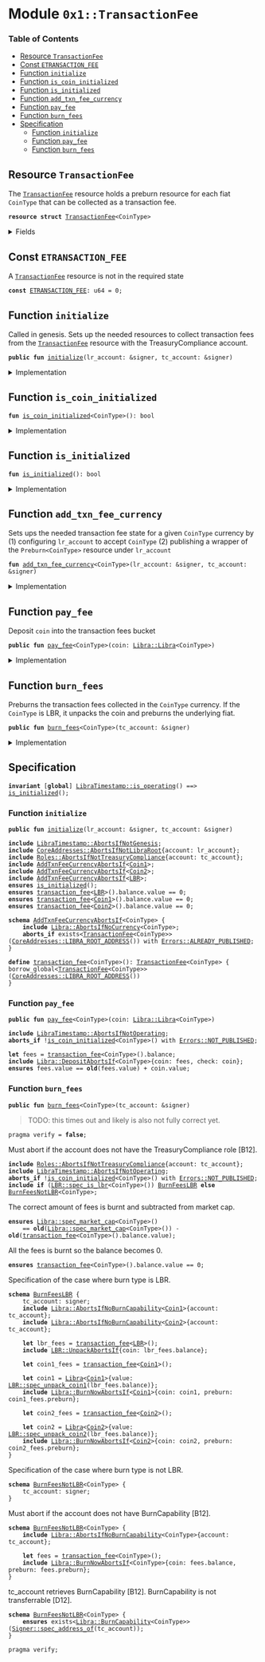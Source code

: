 
<a name="0x1_TransactionFee"></a>

# Module `0x1::TransactionFee`

### Table of Contents

-  [Resource `TransactionFee`](#0x1_TransactionFee_TransactionFee)
-  [Const `ETRANSACTION_FEE`](#0x1_TransactionFee_ETRANSACTION_FEE)
-  [Function `initialize`](#0x1_TransactionFee_initialize)
-  [Function `is_coin_initialized`](#0x1_TransactionFee_is_coin_initialized)
-  [Function `is_initialized`](#0x1_TransactionFee_is_initialized)
-  [Function `add_txn_fee_currency`](#0x1_TransactionFee_add_txn_fee_currency)
-  [Function `pay_fee`](#0x1_TransactionFee_pay_fee)
-  [Function `burn_fees`](#0x1_TransactionFee_burn_fees)
-  [Specification](#0x1_TransactionFee_Specification)
    -  [Function `initialize`](#0x1_TransactionFee_Specification_initialize)
    -  [Function `pay_fee`](#0x1_TransactionFee_Specification_pay_fee)
    -  [Function `burn_fees`](#0x1_TransactionFee_Specification_burn_fees)



<a name="0x1_TransactionFee_TransactionFee"></a>

## Resource `TransactionFee`

The <code><a href="#0x1_TransactionFee">TransactionFee</a></code> resource holds a preburn resource for each
fiat <code>CoinType</code> that can be collected as a transaction fee.


<pre><code><b>resource</b> <b>struct</b> <a href="#0x1_TransactionFee">TransactionFee</a>&lt;CoinType&gt;
</code></pre>



<details>
<summary>Fields</summary>


<dl>
<dt>
<code>balance: <a href="Libra.md#0x1_Libra_Libra">Libra::Libra</a>&lt;CoinType&gt;</code>
</dt>
<dd>

</dd>
<dt>
<code>preburn: <a href="Libra.md#0x1_Libra_Preburn">Libra::Preburn</a>&lt;CoinType&gt;</code>
</dt>
<dd>

</dd>
</dl>


</details>

<a name="0x1_TransactionFee_ETRANSACTION_FEE"></a>

## Const `ETRANSACTION_FEE`

A <code><a href="#0x1_TransactionFee">TransactionFee</a></code> resource is not in the required state


<pre><code><b>const</b> <a href="#0x1_TransactionFee_ETRANSACTION_FEE">ETRANSACTION_FEE</a>: u64 = 0;
</code></pre>



<a name="0x1_TransactionFee_initialize"></a>

## Function `initialize`

Called in genesis. Sets up the needed resources to collect transaction fees from the
<code><a href="#0x1_TransactionFee">TransactionFee</a></code> resource with the TreasuryCompliance account.


<pre><code><b>public</b> <b>fun</b> <a href="#0x1_TransactionFee_initialize">initialize</a>(lr_account: &signer, tc_account: &signer)
</code></pre>



<details>
<summary>Implementation</summary>


<pre><code><b>public</b> <b>fun</b> <a href="#0x1_TransactionFee_initialize">initialize</a>(
    lr_account: &signer,
    tc_account: &signer,
) {
    <a href="LibraTimestamp.md#0x1_LibraTimestamp_assert_genesis">LibraTimestamp::assert_genesis</a>();
    <a href="CoreAddresses.md#0x1_CoreAddresses_assert_libra_root">CoreAddresses::assert_libra_root</a>(lr_account);
    <a href="Roles.md#0x1_Roles_assert_treasury_compliance">Roles::assert_treasury_compliance</a>(tc_account);
    // accept fees in all the currencies
    <a href="#0x1_TransactionFee_add_txn_fee_currency">add_txn_fee_currency</a>&lt;<a href="Coin1.md#0x1_Coin1">Coin1</a>&gt;(lr_account, tc_account);
    <a href="#0x1_TransactionFee_add_txn_fee_currency">add_txn_fee_currency</a>&lt;<a href="Coin2.md#0x1_Coin2">Coin2</a>&gt;(lr_account, tc_account);
    <a href="#0x1_TransactionFee_add_txn_fee_currency">add_txn_fee_currency</a>&lt;<a href="LBR.md#0x1_LBR">LBR</a>&gt;(lr_account, tc_account);
}
</code></pre>



</details>

<a name="0x1_TransactionFee_is_coin_initialized"></a>

## Function `is_coin_initialized`



<pre><code><b>fun</b> <a href="#0x1_TransactionFee_is_coin_initialized">is_coin_initialized</a>&lt;CoinType&gt;(): bool
</code></pre>



<details>
<summary>Implementation</summary>


<pre><code><b>fun</b> <a href="#0x1_TransactionFee_is_coin_initialized">is_coin_initialized</a>&lt;CoinType&gt;(): bool {
    exists&lt;<a href="#0x1_TransactionFee">TransactionFee</a>&lt;CoinType&gt;&gt;(<a href="CoreAddresses.md#0x1_CoreAddresses_LIBRA_ROOT_ADDRESS">CoreAddresses::LIBRA_ROOT_ADDRESS</a>())
}
</code></pre>



</details>

<a name="0x1_TransactionFee_is_initialized"></a>

## Function `is_initialized`



<pre><code><b>fun</b> <a href="#0x1_TransactionFee_is_initialized">is_initialized</a>(): bool
</code></pre>



<details>
<summary>Implementation</summary>


<pre><code><b>fun</b> <a href="#0x1_TransactionFee_is_initialized">is_initialized</a>(): bool {
    <a href="#0x1_TransactionFee_is_coin_initialized">is_coin_initialized</a>&lt;<a href="LBR.md#0x1_LBR">LBR</a>&gt;() && <a href="#0x1_TransactionFee_is_coin_initialized">is_coin_initialized</a>&lt;<a href="Coin1.md#0x1_Coin1">Coin1</a>&gt;() && <a href="#0x1_TransactionFee_is_coin_initialized">is_coin_initialized</a>&lt;<a href="Coin2.md#0x1_Coin2">Coin2</a>&gt;()
}
</code></pre>



</details>

<a name="0x1_TransactionFee_add_txn_fee_currency"></a>

## Function `add_txn_fee_currency`

Sets ups the needed transaction fee state for a given <code>CoinType</code> currency by
(1) configuring <code>lr_account</code> to accept <code>CoinType</code>
(2) publishing a wrapper of the <code>Preburn&lt;CoinType&gt;</code> resource under <code>lr_account</code>


<pre><code><b>fun</b> <a href="#0x1_TransactionFee_add_txn_fee_currency">add_txn_fee_currency</a>&lt;CoinType&gt;(lr_account: &signer, tc_account: &signer)
</code></pre>



<details>
<summary>Implementation</summary>


<pre><code><b>fun</b> <a href="#0x1_TransactionFee_add_txn_fee_currency">add_txn_fee_currency</a>&lt;CoinType&gt;(
    lr_account: &signer,
    tc_account: &signer,
) {
    <a href="Libra.md#0x1_Libra_assert_is_currency">Libra::assert_is_currency</a>&lt;CoinType&gt;();
    <b>assert</b>(
        !exists&lt;<a href="#0x1_TransactionFee">TransactionFee</a>&lt;CoinType&gt;&gt;(<a href="CoreAddresses.md#0x1_CoreAddresses_LIBRA_ROOT_ADDRESS">CoreAddresses::LIBRA_ROOT_ADDRESS</a>()),
        <a href="Errors.md#0x1_Errors_already_published">Errors::already_published</a>(<a href="#0x1_TransactionFee_ETRANSACTION_FEE">ETRANSACTION_FEE</a>)
    );
    move_to(
        lr_account,
        <a href="#0x1_TransactionFee">TransactionFee</a>&lt;CoinType&gt; {
            balance: <a href="Libra.md#0x1_Libra_zero">Libra::zero</a>(),
            preburn: <a href="Libra.md#0x1_Libra_create_preburn">Libra::create_preburn</a>(tc_account)
        }
    )
}
</code></pre>



</details>

<a name="0x1_TransactionFee_pay_fee"></a>

## Function `pay_fee`

Deposit <code>coin</code> into the transaction fees bucket


<pre><code><b>public</b> <b>fun</b> <a href="#0x1_TransactionFee_pay_fee">pay_fee</a>&lt;CoinType&gt;(coin: <a href="Libra.md#0x1_Libra_Libra">Libra::Libra</a>&lt;CoinType&gt;)
</code></pre>



<details>
<summary>Implementation</summary>


<pre><code><b>public</b> <b>fun</b> <a href="#0x1_TransactionFee_pay_fee">pay_fee</a>&lt;CoinType&gt;(coin: <a href="Libra.md#0x1_Libra">Libra</a>&lt;CoinType&gt;) <b>acquires</b> <a href="#0x1_TransactionFee">TransactionFee</a> {
    <a href="LibraTimestamp.md#0x1_LibraTimestamp_assert_operating">LibraTimestamp::assert_operating</a>();
    <b>assert</b>(<a href="#0x1_TransactionFee_is_coin_initialized">is_coin_initialized</a>&lt;CoinType&gt;(), <a href="Errors.md#0x1_Errors_not_published">Errors::not_published</a>(<a href="#0x1_TransactionFee_ETRANSACTION_FEE">ETRANSACTION_FEE</a>));
    <b>let</b> fees = borrow_global_mut&lt;<a href="#0x1_TransactionFee">TransactionFee</a>&lt;CoinType&gt;&gt;(
        <a href="CoreAddresses.md#0x1_CoreAddresses_LIBRA_ROOT_ADDRESS">CoreAddresses::LIBRA_ROOT_ADDRESS</a>()
    );
    <a href="Libra.md#0x1_Libra_deposit">Libra::deposit</a>(&<b>mut</b> fees.balance, coin)
}
</code></pre>



</details>

<a name="0x1_TransactionFee_burn_fees"></a>

## Function `burn_fees`

Preburns the transaction fees collected in the <code>CoinType</code> currency.
If the <code>CoinType</code> is LBR, it unpacks the coin and preburns the
underlying fiat.


<pre><code><b>public</b> <b>fun</b> <a href="#0x1_TransactionFee_burn_fees">burn_fees</a>&lt;CoinType&gt;(tc_account: &signer)
</code></pre>



<details>
<summary>Implementation</summary>


<pre><code><b>public</b> <b>fun</b> <a href="#0x1_TransactionFee_burn_fees">burn_fees</a>&lt;CoinType&gt;(
    tc_account: &signer,
) <b>acquires</b> <a href="#0x1_TransactionFee">TransactionFee</a> {
    <a href="LibraTimestamp.md#0x1_LibraTimestamp_assert_operating">LibraTimestamp::assert_operating</a>();
    <a href="Roles.md#0x1_Roles_assert_treasury_compliance">Roles::assert_treasury_compliance</a>(tc_account);
    <b>assert</b>(<a href="#0x1_TransactionFee_is_coin_initialized">is_coin_initialized</a>&lt;CoinType&gt;(), <a href="Errors.md#0x1_Errors_not_published">Errors::not_published</a>(<a href="#0x1_TransactionFee_ETRANSACTION_FEE">ETRANSACTION_FEE</a>));
    <b>let</b> fee_address =  <a href="CoreAddresses.md#0x1_CoreAddresses_LIBRA_ROOT_ADDRESS">CoreAddresses::LIBRA_ROOT_ADDRESS</a>();
    <b>let</b> tc_address = <a href="CoreAddresses.md#0x1_CoreAddresses_TREASURY_COMPLIANCE_ADDRESS">CoreAddresses::TREASURY_COMPLIANCE_ADDRESS</a>();
    <b>if</b> (<a href="LBR.md#0x1_LBR_is_lbr">LBR::is_lbr</a>&lt;CoinType&gt;()) {
        // extract fees
        <b>let</b> fees = borrow_global_mut&lt;<a href="#0x1_TransactionFee">TransactionFee</a>&lt;<a href="LBR.md#0x1_LBR">LBR</a>&gt;&gt;(fee_address);
        <b>let</b> coins = <a href="Libra.md#0x1_Libra_withdraw_all">Libra::withdraw_all</a>&lt;<a href="LBR.md#0x1_LBR">LBR</a>&gt;(&<b>mut</b> fees.balance);
        <b>let</b> (coin1, coin2) = <a href="LBR.md#0x1_LBR_unpack">LBR::unpack</a>(coins);
        // burn
        <b>let</b> coin1_burn_cap = <a href="Libra.md#0x1_Libra_remove_burn_capability">Libra::remove_burn_capability</a>&lt;<a href="Coin1.md#0x1_Coin1">Coin1</a>&gt;(tc_account);
        <b>let</b> coin2_burn_cap = <a href="Libra.md#0x1_Libra_remove_burn_capability">Libra::remove_burn_capability</a>&lt;<a href="Coin2.md#0x1_Coin2">Coin2</a>&gt;(tc_account);
        <a href="Libra.md#0x1_Libra_burn_now">Libra::burn_now</a>(
            coin1,
            &<b>mut</b> borrow_global_mut&lt;<a href="#0x1_TransactionFee">TransactionFee</a>&lt;<a href="Coin1.md#0x1_Coin1">Coin1</a>&gt;&gt;(fee_address).preburn,
            tc_address,
            &coin1_burn_cap
        );
        <a href="Libra.md#0x1_Libra_burn_now">Libra::burn_now</a>(
            coin2,
            &<b>mut</b> borrow_global_mut&lt;<a href="#0x1_TransactionFee">TransactionFee</a>&lt;<a href="Coin2.md#0x1_Coin2">Coin2</a>&gt;&gt;(fee_address).preburn,
            tc_address,
            &coin2_burn_cap
        );
        <a href="Libra.md#0x1_Libra_publish_burn_capability">Libra::publish_burn_capability</a>(tc_account, coin1_burn_cap);
        <a href="Libra.md#0x1_Libra_publish_burn_capability">Libra::publish_burn_capability</a>(tc_account, coin2_burn_cap);
    } <b>else</b> {
        // extract fees
        <b>let</b> fees = borrow_global_mut&lt;<a href="#0x1_TransactionFee">TransactionFee</a>&lt;CoinType&gt;&gt;(fee_address);
        <b>let</b> coin = <a href="Libra.md#0x1_Libra_withdraw_all">Libra::withdraw_all</a>(&<b>mut</b> fees.balance);
        <b>let</b> burn_cap = <a href="Libra.md#0x1_Libra_remove_burn_capability">Libra::remove_burn_capability</a>&lt;CoinType&gt;(tc_account);
        // burn
        <a href="Libra.md#0x1_Libra_burn_now">Libra::burn_now</a>(
            coin,
            &<b>mut</b> fees.preburn,
            tc_address,
            &burn_cap
        );
        <a href="Libra.md#0x1_Libra_publish_burn_capability">Libra::publish_burn_capability</a>(tc_account, burn_cap);
    }
}
</code></pre>



</details>

<a name="0x1_TransactionFee_Specification"></a>

## Specification



<pre><code><b>invariant</b> [<b>global</b>] <a href="LibraTimestamp.md#0x1_LibraTimestamp_is_operating">LibraTimestamp::is_operating</a>() ==&gt; <a href="#0x1_TransactionFee_is_initialized">is_initialized</a>();
</code></pre>



<a name="0x1_TransactionFee_Specification_initialize"></a>

### Function `initialize`


<pre><code><b>public</b> <b>fun</b> <a href="#0x1_TransactionFee_initialize">initialize</a>(lr_account: &signer, tc_account: &signer)
</code></pre>




<pre><code><b>include</b> <a href="LibraTimestamp.md#0x1_LibraTimestamp_AbortsIfNotGenesis">LibraTimestamp::AbortsIfNotGenesis</a>;
<b>include</b> <a href="CoreAddresses.md#0x1_CoreAddresses_AbortsIfNotLibraRoot">CoreAddresses::AbortsIfNotLibraRoot</a>{account: lr_account};
<b>include</b> <a href="Roles.md#0x1_Roles_AbortsIfNotTreasuryCompliance">Roles::AbortsIfNotTreasuryCompliance</a>{account: tc_account};
<b>include</b> <a href="#0x1_TransactionFee_AddTxnFeeCurrencyAbortsIf">AddTxnFeeCurrencyAbortsIf</a>&lt;<a href="Coin1.md#0x1_Coin1">Coin1</a>&gt;;
<b>include</b> <a href="#0x1_TransactionFee_AddTxnFeeCurrencyAbortsIf">AddTxnFeeCurrencyAbortsIf</a>&lt;<a href="Coin2.md#0x1_Coin2">Coin2</a>&gt;;
<b>include</b> <a href="#0x1_TransactionFee_AddTxnFeeCurrencyAbortsIf">AddTxnFeeCurrencyAbortsIf</a>&lt;<a href="LBR.md#0x1_LBR">LBR</a>&gt;;
<b>ensures</b> <a href="#0x1_TransactionFee_is_initialized">is_initialized</a>();
<b>ensures</b> <a href="#0x1_TransactionFee_transaction_fee">transaction_fee</a>&lt;<a href="LBR.md#0x1_LBR">LBR</a>&gt;().balance.value == 0;
<b>ensures</b> <a href="#0x1_TransactionFee_transaction_fee">transaction_fee</a>&lt;<a href="Coin1.md#0x1_Coin1">Coin1</a>&gt;().balance.value == 0;
<b>ensures</b> <a href="#0x1_TransactionFee_transaction_fee">transaction_fee</a>&lt;<a href="Coin2.md#0x1_Coin2">Coin2</a>&gt;().balance.value == 0;
</code></pre>




<a name="0x1_TransactionFee_AddTxnFeeCurrencyAbortsIf"></a>


<pre><code><b>schema</b> <a href="#0x1_TransactionFee_AddTxnFeeCurrencyAbortsIf">AddTxnFeeCurrencyAbortsIf</a>&lt;CoinType&gt; {
    <b>include</b> <a href="Libra.md#0x1_Libra_AbortsIfNoCurrency">Libra::AbortsIfNoCurrency</a>&lt;CoinType&gt;;
    <b>aborts_if</b> exists&lt;<a href="#0x1_TransactionFee">TransactionFee</a>&lt;CoinType&gt;&gt;(<a href="CoreAddresses.md#0x1_CoreAddresses_LIBRA_ROOT_ADDRESS">CoreAddresses::LIBRA_ROOT_ADDRESS</a>()) with <a href="Errors.md#0x1_Errors_ALREADY_PUBLISHED">Errors::ALREADY_PUBLISHED</a>;
}
</code></pre>




<a name="0x1_TransactionFee_transaction_fee"></a>


<pre><code><b>define</b> <a href="#0x1_TransactionFee_transaction_fee">transaction_fee</a>&lt;CoinType&gt;(): <a href="#0x1_TransactionFee">TransactionFee</a>&lt;CoinType&gt; {
borrow_global&lt;<a href="#0x1_TransactionFee">TransactionFee</a>&lt;CoinType&gt;&gt;(<a href="CoreAddresses.md#0x1_CoreAddresses_LIBRA_ROOT_ADDRESS">CoreAddresses::LIBRA_ROOT_ADDRESS</a>())
}
</code></pre>



<a name="0x1_TransactionFee_Specification_pay_fee"></a>

### Function `pay_fee`


<pre><code><b>public</b> <b>fun</b> <a href="#0x1_TransactionFee_pay_fee">pay_fee</a>&lt;CoinType&gt;(coin: <a href="Libra.md#0x1_Libra_Libra">Libra::Libra</a>&lt;CoinType&gt;)
</code></pre>




<pre><code><b>include</b> <a href="LibraTimestamp.md#0x1_LibraTimestamp_AbortsIfNotOperating">LibraTimestamp::AbortsIfNotOperating</a>;
<b>aborts_if</b> !<a href="#0x1_TransactionFee_is_coin_initialized">is_coin_initialized</a>&lt;CoinType&gt;() with <a href="Errors.md#0x1_Errors_NOT_PUBLISHED">Errors::NOT_PUBLISHED</a>;
<a name="0x1_TransactionFee_fees$13"></a>
<b>let</b> fees = <a href="#0x1_TransactionFee_transaction_fee">transaction_fee</a>&lt;CoinType&gt;().balance;
<b>include</b> <a href="Libra.md#0x1_Libra_DepositAbortsIf">Libra::DepositAbortsIf</a>&lt;CoinType&gt;{coin: fees, check: coin};
<b>ensures</b> fees.value == <b>old</b>(fees.value) + coin.value;
</code></pre>



<a name="0x1_TransactionFee_Specification_burn_fees"></a>

### Function `burn_fees`


<pre><code><b>public</b> <b>fun</b> <a href="#0x1_TransactionFee_burn_fees">burn_fees</a>&lt;CoinType&gt;(tc_account: &signer)
</code></pre>



> TODO: this times out and likely is also not fully correct yet.


<pre><code>pragma verify = <b>false</b>;
</code></pre>


Must abort if the account does not have the TreasuryCompliance role [B12].


<pre><code><b>include</b> <a href="Roles.md#0x1_Roles_AbortsIfNotTreasuryCompliance">Roles::AbortsIfNotTreasuryCompliance</a>{account: tc_account};
<b>include</b> <a href="LibraTimestamp.md#0x1_LibraTimestamp_AbortsIfNotOperating">LibraTimestamp::AbortsIfNotOperating</a>;
<b>aborts_if</b> !<a href="#0x1_TransactionFee_is_coin_initialized">is_coin_initialized</a>&lt;CoinType&gt;() with <a href="Errors.md#0x1_Errors_NOT_PUBLISHED">Errors::NOT_PUBLISHED</a>;
<b>include</b> <b>if</b> (<a href="LBR.md#0x1_LBR_spec_is_lbr">LBR::spec_is_lbr</a>&lt;CoinType&gt;()) <a href="#0x1_TransactionFee_BurnFeesLBR">BurnFeesLBR</a> <b>else</b> <a href="#0x1_TransactionFee_BurnFeesNotLBR">BurnFeesNotLBR</a>&lt;CoinType&gt;;
</code></pre>


The correct amount of fees is burnt and subtracted from market cap.


<pre><code><b>ensures</b> <a href="Libra.md#0x1_Libra_spec_market_cap">Libra::spec_market_cap</a>&lt;CoinType&gt;()
    == <b>old</b>(<a href="Libra.md#0x1_Libra_spec_market_cap">Libra::spec_market_cap</a>&lt;CoinType&gt;()) - <b>old</b>(<a href="#0x1_TransactionFee_transaction_fee">transaction_fee</a>&lt;CoinType&gt;().balance.value);
</code></pre>


All the fees is burnt so the balance becomes 0.


<pre><code><b>ensures</b> <a href="#0x1_TransactionFee_transaction_fee">transaction_fee</a>&lt;CoinType&gt;().balance.value == 0;
</code></pre>


Specification of the case where burn type is LBR.


<a name="0x1_TransactionFee_BurnFeesLBR"></a>


<pre><code><b>schema</b> <a href="#0x1_TransactionFee_BurnFeesLBR">BurnFeesLBR</a> {
    tc_account: signer;
    <b>include</b> <a href="Libra.md#0x1_Libra_AbortsIfNoBurnCapability">Libra::AbortsIfNoBurnCapability</a>&lt;<a href="Coin1.md#0x1_Coin1">Coin1</a>&gt;{account: tc_account};
    <b>include</b> <a href="Libra.md#0x1_Libra_AbortsIfNoBurnCapability">Libra::AbortsIfNoBurnCapability</a>&lt;<a href="Coin2.md#0x1_Coin2">Coin2</a>&gt;{account: tc_account};
    <a name="0x1_TransactionFee_lbr_fees$7"></a>
    <b>let</b> lbr_fees = <a href="#0x1_TransactionFee_transaction_fee">transaction_fee</a>&lt;<a href="LBR.md#0x1_LBR">LBR</a>&gt;();
    <b>include</b> <a href="LBR.md#0x1_LBR_UnpackAbortsIf">LBR::UnpackAbortsIf</a>{coin: lbr_fees.balance};
    <a name="0x1_TransactionFee_coin1_fees$8"></a>
    <b>let</b> coin1_fees = <a href="#0x1_TransactionFee_transaction_fee">transaction_fee</a>&lt;<a href="Coin1.md#0x1_Coin1">Coin1</a>&gt;();
    <a name="0x1_TransactionFee_coin1$9"></a>
    <b>let</b> coin1 = <a href="Libra.md#0x1_Libra">Libra</a>&lt;<a href="Coin1.md#0x1_Coin1">Coin1</a>&gt;{value: <a href="LBR.md#0x1_LBR_spec_unpack_coin1">LBR::spec_unpack_coin1</a>(lbr_fees.balance)};
    <b>include</b> <a href="Libra.md#0x1_Libra_BurnNowAbortsIf">Libra::BurnNowAbortsIf</a>&lt;<a href="Coin1.md#0x1_Coin1">Coin1</a>&gt;{coin: coin1, preburn: coin1_fees.preburn};
    <a name="0x1_TransactionFee_coin2_fees$10"></a>
    <b>let</b> coin2_fees = <a href="#0x1_TransactionFee_transaction_fee">transaction_fee</a>&lt;<a href="Coin2.md#0x1_Coin2">Coin2</a>&gt;();
    <a name="0x1_TransactionFee_coin2$11"></a>
    <b>let</b> coin2 = <a href="Libra.md#0x1_Libra">Libra</a>&lt;<a href="Coin2.md#0x1_Coin2">Coin2</a>&gt;{value: <a href="LBR.md#0x1_LBR_spec_unpack_coin2">LBR::spec_unpack_coin2</a>(lbr_fees.balance)};
    <b>include</b> <a href="Libra.md#0x1_Libra_BurnNowAbortsIf">Libra::BurnNowAbortsIf</a>&lt;<a href="Coin2.md#0x1_Coin2">Coin2</a>&gt;{coin: coin2, preburn: coin2_fees.preburn};
}
</code></pre>


Specification of the case where burn type is not LBR.


<a name="0x1_TransactionFee_BurnFeesNotLBR"></a>


<pre><code><b>schema</b> <a href="#0x1_TransactionFee_BurnFeesNotLBR">BurnFeesNotLBR</a>&lt;CoinType&gt; {
    tc_account: signer;
}
</code></pre>


Must abort if the account does not have BurnCapability [B12].


<pre><code><b>schema</b> <a href="#0x1_TransactionFee_BurnFeesNotLBR">BurnFeesNotLBR</a>&lt;CoinType&gt; {
    <b>include</b> <a href="Libra.md#0x1_Libra_AbortsIfNoBurnCapability">Libra::AbortsIfNoBurnCapability</a>&lt;CoinType&gt;{account: tc_account};
    <a name="0x1_TransactionFee_fees$12"></a>
    <b>let</b> fees = <a href="#0x1_TransactionFee_transaction_fee">transaction_fee</a>&lt;CoinType&gt;();
    <b>include</b> <a href="Libra.md#0x1_Libra_BurnNowAbortsIf">Libra::BurnNowAbortsIf</a>&lt;CoinType&gt;{coin: fees.balance, preburn: fees.preburn};
}
</code></pre>


tc_account retrieves BurnCapability [B12]. BurnCapability is not transferrable [D12].


<pre><code><b>schema</b> <a href="#0x1_TransactionFee_BurnFeesNotLBR">BurnFeesNotLBR</a>&lt;CoinType&gt; {
    <b>ensures</b> exists&lt;<a href="Libra.md#0x1_Libra_BurnCapability">Libra::BurnCapability</a>&lt;CoinType&gt;&gt;(<a href="Signer.md#0x1_Signer_spec_address_of">Signer::spec_address_of</a>(tc_account));
}
</code></pre>




<pre><code>pragma verify;
</code></pre>
